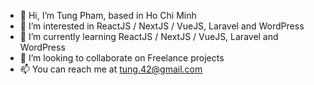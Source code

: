 - 👋 Hi, I’m Tung Pham, based in Ho Chi Minh
- 👀 I’m interested in ReactJS / NextJS / VueJS, Laravel and WordPress
- 🌱 I’m currently learning ReactJS / NextJS / VueJS, Laravel and WordPress
- 💞️ I’m looking to collaborate on Freelance projects
- 📫 You can reach me at tung.42@gmail.com

<!---
tungpham42/tungpham42 is a ✨ special ✨ repository because its `README.md` (this file) appears on your GitHub profile.
You can click the Preview link to take a look at your changes.
--->
